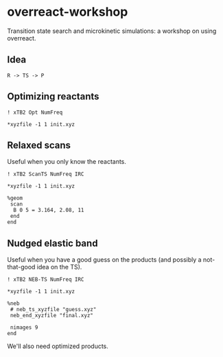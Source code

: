 # overreact-workshop

Transition state search and microkinetic simulations: a workshop on using
overreact.

## Idea

```
R -> TS -> P
```

## Optimizing reactants

```
! xTB2 Opt NumFreq

*xyzfile -1 1 init.xyz
```

## Relaxed scans

Useful when you only know the reactants.

```
! xTB2 ScanTS NumFreq IRC

*xyzfile -1 1 init.xyz

%geom
 scan
  B 0 5 = 3.164, 2.08, 11
 end
end
```

## Nudged elastic band

Useful when you have a good guess on the products (and possibly a not-that-good
idea on the TS).

```
! xTB2 NEB-TS NumFreq IRC

*xyzfile -1 1 init.xyz

%neb
 # neb_ts_xyzfile "guess.xyz"
 neb_end_xyzfile "final.xyz"

 nimages 9
end
```

We'll also need optimized products.
